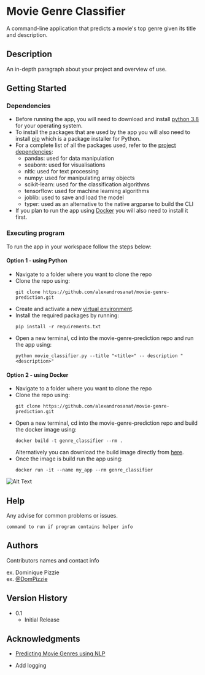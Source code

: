 # Movie Genre Classifier

A command-line application that predicts a movie's top genre given its title and description.

## Description

An in-depth paragraph about your project and overview of use.

## Getting Started

### Dependencies

* Before running the app, you will need to download and install
 [python 3.8](https://www.python.org/downloads/release/python-380/) for your operating system.
* To install the packages that are used by the app you will also need to install
 [pip](https://pip.pypa.io/en/stable/installing/) which is a package installer for Python.
* For a complete list of all the packages used, refer to the [project
 dependencies](https://github.com/alexandrosanat/movie-genre-prediction/network/dependencies):
    - pandas: used for data manipulation
    - seaborn: used for visualisations  
    - nltk: used for text processing
    - numpy: used for manipulating array objects
    - scikit-learn: used for the classification algorithms
    - tensorflow: used for machine learning algorithms
    - joblib: used to save and load the model
    - typer: used as an alternative to the native argparse to build the CLI
* If you plan to run the app using [Docker](https://docs.docker.com/get-docker/)
 you will also need to install it first.
 
### Executing program

To run the app in your workspace follow the steps below:

#### Option 1 - using Python

* Navigate to a folder where you want to clone the repo
* Clone the repo using:
    ```
    git clone https://github.com/alexandrosanat/movie-genre-prediction.git
    ```
* Create and activate a new
 [virtual environment](https://packaging.python.org/guides/installing-using-pip-and-virtual-environments/).
* Install the required packages by running:
    ```
    pip install -r requirements.txt
    ```
* Open a new terminal, cd into the movie-genre-prediction repo and run the app using:
    ```
    python movie_classifier.py --title "<title>" -- description "<description>"
    ```

#### Option 2 - using Docker

* Navigate to a folder where you want to clone the repo
* Clone the repo using:
    ```
    git clone https://github.com/alexandrosanat/movie-genre-prediction.git
    ```
* Open a new terminal, cd into the movie-genre-prediction repo and build the docker image using:
    ```
    docker build -t genre_classifier --rm .
    ```
  Alternatively you can download the build image directly from
   [here](https://hub.docker.com/repository/docker/alexandrosanat/movie-genre-prediction).
* Once the image is build run the app using:
    ```
    docker run -it --name my_app --rm genre_classifier
    ```


![Alt Text](./__.gif)

## Help

Any advise for common problems or issues.
```
command to run if program contains helper info
```

## Authors

Contributors names and contact info

ex. Dominique Pizzie  
ex. [@DomPizzie](https://twitter.com/dompizzie)

## Version History

* 0.1
    * Initial Release


## Acknowledgments

* [Predicting Movie Genres using NLP](https://www.analyticsvidhya.com/blog/2019/04/predicting-movie-genres-nlp-multi-label-classification/)


* Add logging